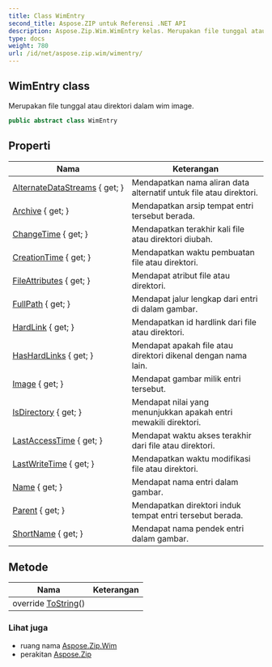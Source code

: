 ```yaml
---
title: Class WimEntry
second_title: Aspose.ZIP untuk Referensi .NET API
description: Aspose.Zip.Wim.WimEntry kelas. Merupakan file tunggal atau direktori dalam wim image.
type: docs
weight: 780
url: /id/net/aspose.zip.wim/wimentry/
---
```

## WimEntry class

Merupakan file tunggal atau direktori dalam wim image.

```csharp
public abstract class WimEntry
```

## Properti

| Nama | Keterangan |
| --- | --- |
| [AlternateDataStreams](../../aspose.zip.wim/wimentry/alternatedatastreams/) { get; } | Mendapatkan nama aliran data alternatif untuk file atau direktori. |
| [Archive](../../aspose.zip.wim/wimentry/archive/) { get; } | Mendapatkan arsip tempat entri tersebut berada. |
| [ChangeTime](../../aspose.zip.wim/wimentry/changetime/) { get; } | Mendapatkan terakhir kali file atau direktori diubah. |
| [CreationTime](../../aspose.zip.wim/wimentry/creationtime/) { get; } | Mendapatkan waktu pembuatan file atau direktori. |
| [FileAttributes](../../aspose.zip.wim/wimentry/fileattributes/) { get; } | Mendapat atribut file atau direktori. |
| [FullPath](../../aspose.zip.wim/wimentry/fullpath/) { get; } | Mendapat jalur lengkap dari entri di dalam gambar. |
| [HardLink](../../aspose.zip.wim/wimentry/hardlink/) { get; } | Mendapatkan id hardlink dari file atau direktori. |
| [HasHardLinks](../../aspose.zip.wim/wimentry/hashardlinks/) { get; } | Mendapat apakah file atau direktori dikenal dengan nama lain. |
| [Image](../../aspose.zip.wim/wimentry/image/) { get; } | Mendapat gambar milik entri tersebut. |
| [IsDirectory](../../aspose.zip.wim/wimentry/isdirectory/) { get; } | Mendapat nilai yang menunjukkan apakah entri mewakili direktori. |
| [LastAccessTime](../../aspose.zip.wim/wimentry/lastaccesstime/) { get; } | Mendapat waktu akses terakhir dari file atau direktori. |
| [LastWriteTime](../../aspose.zip.wim/wimentry/lastwritetime/) { get; } | Mendapatkan waktu modifikasi file atau direktori. |
| [Name](../../aspose.zip.wim/wimentry/name/) { get; } | Mendapat nama entri dalam gambar. |
| [Parent](../../aspose.zip.wim/wimentry/parent/) { get; } | Mendapatkan direktori induk tempat entri tersebut berada. |
| [ShortName](../../aspose.zip.wim/wimentry/shortname/) { get; } | Mendapat nama pendek entri dalam gambar. |

## Metode

| Nama | Keterangan |
| --- | --- |
| override [ToString](../../aspose.zip.wim/wimentry/tostring/)() |  |

### Lihat juga

* ruang nama [Aspose.Zip.Wim](../../aspose.zip.wim/)
* perakitan [Aspose.Zip](../../)


